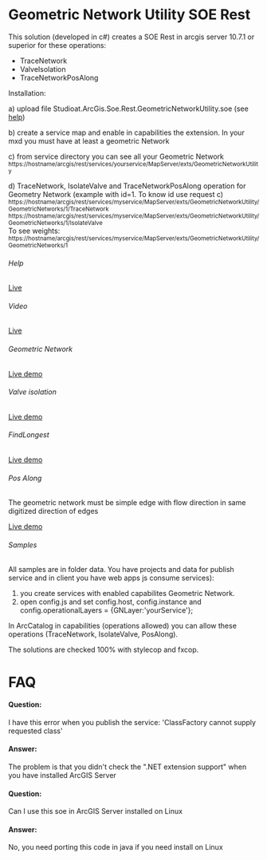 ﻿# Geometric Network Utility SOE Rest


This solution (developed in c#) creates a SOE Rest in arcgis server 10.7.1 or superior for these operations:

- TraceNetwork 
- ValveIsolation
- TraceNetworkPosAlong

Installation:

a) upload file Studioat.ArcGis.Soe.Rest.GeometricNetworkUtility.soe (see [help](https://resources.arcgis.com/en/help/arcobjects-net/conceptualhelp/0001/000100000nvz000000.htm))

b) create a service map and enable in capabilities the extension. In your mxd you must have at least a geometric Network

c) from service directory you can see all your Geometric Network<br>
   <sub>https://hostname/arcgis/rest/services/yourservice/MapServer/exts/GeometricNetworkUtility </sub>

d) TraceNetwork, IsolateValve and TraceNetworkPosAlong operation for Geometry Network
   (example with id=1. To know id use request c)
   <br>
<sub>https://hostname/arcgis/rest/services/myservice/MapServer/exts/GeometricNetworkUtility/GeometricNetworks/1/TraceNetwork
https://hostname/arcgis/rest/services/myservice/MapServer/exts/GeometricNetworkUtility/GeometricNetworks/1/IsolateValve </sub>
<br>
   To see weights:<br>
<sub>https://hostname/arcgis/rest/services/myservice/MapServer/exts/GeometricNetworkUtility/GeometricNetworks/1 </sub>


###### Help

[Live](https://sit.sistemigis.it/sit/rest/services/Demo/GeometricNetwork/MapServer/exts/GeometricNetworkUtility/Help)

###### Video

[Live](https://www.youtube.com/watch?v=b3D0G68waL8)

###### Geometric Network

[Live demo](https://sit.sistemigis.it/Samples/GeometricNetwork)


###### Valve isolation

[Live demo](https://sit.sistemigis.it/Samples/valveisolation/)


###### FindLongest
 
[Live demo](https://sit.sistemigis.it/Samples/GeometricNetworkStream)


###### Pos Along

The geometric network must be simple edge with flow direction in same digitized direction of edges

[Live demo](https://sit.sistemigis.it/Samples/GeometricNetworkStreamPosAlong)


###### Samples

All samples are in folder data. You have projects and data for publish service and in client you have web apps js consume services):
1) you create services with enabled capabilites Geometric Network.
2) open config.js and set config.host, config.instance and config.operationalLayers = {GNLayer:'yourService'};

In ArcCatalog in capabilities (operations allowed) you can allow these operations (TraceNetwork, IsolateValve, PosAlong).

The solutions are checked 100% with stylecop and fxcop.  


# FAQ
#### Question:
I have this error when you publish the service: 'ClassFactory cannot supply requested class'
#### Answer: 
The problem is that you didn't check the ".NET extension support" when you have installed ArcGIS Server

#### Question: 
Can I use this soe in ArcGIS Server installed on Linux
#### Answer: 
No, you need porting this code in java if you need install on Linux
